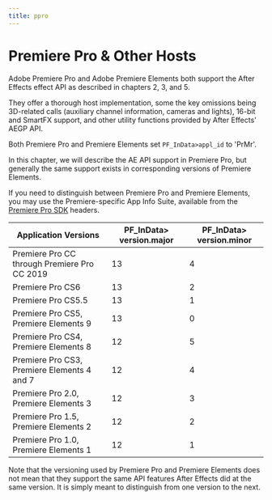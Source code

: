 ```yaml
---
title: ppro
---
```

# Premiere Pro & Other Hosts

Adobe Premiere Pro and Adobe Premiere Elements both support the After Effects effect API as described in chapters 2, 3, and 5.

They offer a thorough host implementation, some the key omissions being 3D-related calls (auxiliary channel information, cameras and lights), 16-bit and SmartFX support, and other utility functions provided by After Effects' AEGP API.

Both Premiere Pro and Premiere Elements set `PF_InData>appl_id` to 'PrMr'.

In this chapter, we will describe the AE API support in Premiere Pro, but generally the same support exists in corresponding versions of Premiere Elements.

If you need to distinguish between Premiere Pro and Premiere Elements, you may use the Premiere-specific App Info Suite, available from the [Premiere Pro SDK](http://ppro-plugin-sdk.aenhancers.com) headers.

|             Application Versions             | PF_InData> version.major | PF_InData> version.minor |
| -------------------------------------------- | ------------------------ | ------------------------ |
| Premiere Pro CC through Premiere Pro CC 2019 | 13                       | 4                        |
| Premiere Pro CS6                             | 13                       | 2                        |
| Premiere Pro CS5.5                           | 13                       | 1                        |
| Premiere Pro CS5, Premiere Elements 9        | 13                       | 0                        |
| Premiere Pro CS4, Premiere Elements 8        | 12                       | 5                        |
| Premiere Pro CS3, Premiere Elements 4 and 7  | 12                       | 4                        |
| Premiere Pro 2.0, Premiere Elements 3        | 12                       | 3                        |
| Premiere Pro 1.5, Premiere Elements 2        | 12                       | 2                        |
| Premiere Pro 1.0, Premiere Elements 1        | 12                       | 1                        |

Note that the versioning used by Premiere Pro and Premiere Elements does not mean that they support the same API features After Effects did at the same version. It is simply meant to distinguish from one version to the next.
